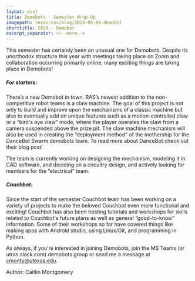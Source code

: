 ```yaml
---
layout: post
title: Demobots - Semester Wrap-Up
imagepath: resources/blog/2020-05-04-demobot
shorttitle: 2020 - Demobot
excerpt_separator: <!--more-->
---
```


This semester has certainly been an unusual one for Demobots. Despite its unorthodox structure this year with meetings taking place on Zoom and collaboration occurring primarily online, many exciting things are taking place in Demobots! <!--more-->

##### For starters:

There’s a new Demobot in town. RAS’s newest addition to the non-competitive robot teams is a claw machine. The goal of this project is not only to build and improve upon the mechanisms of a classic machine but also to eventually add on unique features such as a motion-controlled claw or a “bird's eye view” mode, where the player operates the claw from a camera suspended above the prize pit. The claw machine mechanism will also be used in creating the “deployment method” of the mothership for the DanceBot Swarm demobots team. To read more about DanceBot check out their blog post!

The team is currently working on designing the mechanism, modeling it in CAD software, and deciding on a circuitry design, and actively looking for members for the “electrical” team.

##### Couchbot:

Since the start of the semester Couchbot team has been working on a variety of projects to make the beloved Couchbot even more functional and exciting! Couchbot has also been hosting tutorials and workshops for skills related to Couchbot's future plans as well as general “good-to-know” information. Some of their workshops so far have covered things like making apps with Android studio, using Linux/Git, and programming in Python.

As always, if you're interested in joining Demobots, join the MS Teams (or utras.slack.com) demobots group or send me a message at cmonty@utexas.edu.

Author: Caitlin Montgomery
